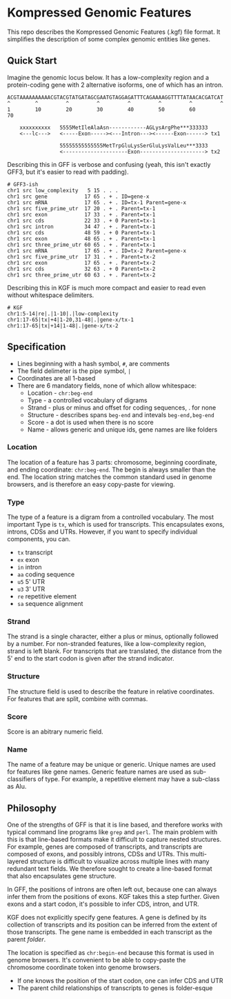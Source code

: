 Kompressed Genomic Features
===========================

This repo describes the Kompressed Genomic Features (.kgf) file format. It
simplifies the description of some complex genomic entities like genes.

## Quick Start ##

Imagine the genomic locus below. It has a low-complexity region and a
protein-coding gene with 2 alternative isoforms, one of which has an intron.

```
ACGTAAAAAAAAAACGTACGTATGATAGCGAATGTAGGAGATTTCAGAAAAGGTTTTATAACACGATCAT
^        ^         ^         ^         ^         ^         ^         ^
1        10        20        30        40        50        60        70

    xxxxxxxxxx   5555MetIleAlaAsn------------AGLysArgPhe***333333
    <---lc--->   <-----Exon-----><---Intron---><------Exon------> tx1

                 55555555555555MetTrpGluLysSerGluLysValLeu***3333
                 <---------------------Exon---------------------> tx2
```

Describing this in GFF is verbose and confusing (yeah, this isn't exactly GFF3,
but it's easier to read with padding).

```
# GFF3-ish
chr1 src low_complexity   5 15 . . .
chr1 src gene            17 65 . + . ID=gene-x
chr1 src mRNA            17 65 . + . ID=tx-1 Parent=gene-x
chr1 src five_prime_utr  17 20 . + . Parent=tx-1
chr1 src exon            17 33 . + . Parent=tx-1
chr1 src cds             22 33 . + 0 Parent=tx-1
chr1 src intron          34 47 . + . Parent=tx-1
chr1 src cds             48 59 . + 0 Parent=tx-1
chr1 src exon            48 65 . + . Parent=tx-1
chr1 src three_prime_utr 60 65 . + . Parent=tx-1
chr1 src mRNA            17 65 . + . ID=tx-2 Parent=gene-x
chr1 src five_prime_utr  17 31 . + . Parent=tx-2
chr1 src exon            17 65 . + . Parent=tx-2
chr1 src cds             32 63 . + 0 Parent=tx-2
chr1 src three_prime_utr 60 63 . + . Parent=tx-2
```

Describing this in KGF is much more compact and easier to read even without
whitespace delimiters.

```
# KGF
chr1:5-14|re|.|1-10|.|low-complexity
chr1:17-65|tx|+4|1-20,31-48|.|gene-x/tx-1
chr1:17-65|tx|+14|1-48|.|gene-x/tx-2
```

## Specification ##

- Lines beginning with a hash symbol, `#`, are comments
- The field delimeter is the pipe symbol, `|`
- Coordinates are all 1-based
- There are 6 mandatory fields, none of which allow whitespace:
  - Location - `chr:beg-end`
  - Type - a controlled vocabulary of digrams
  - Strand - plus or minus and offset for coding sequences, . for none
  - Structure - describes spans `beg-end` and intevals `beg-end,beg-end`
  - Score - a dot is used when there is no score
  - Name - allows generic and unique ids, gene names are like folders

### Location

The location of a feature has 3 parts: chromosome, beginning coordinate, and
ending coordinate: `chr:beg-end`. The begin is always smaller than the end. The
location string matches the common standard used in genome browsers, and is
therefore an easy copy-paste for viewing.

### Type

The type of a feature is a digram from a controlled vocabulary. The most
important Type is `tx`, which is used for transcripts. This encapsulates exons,
introns, CDSs and UTRs. However, if you want to specify individual components,
you can.

- `tx` transcript
- `ex` exon
- `in` intron
- `aa` coding sequence
- `u5` 5' UTR
- `u3` 3' UTR
- `re` repetitive element
- `sa` sequence alignment


### Strand

The strand is a single character, either a plus or minus, optionally followed
by a number. For non-stranded features, like a low-complexity region, strand is
left blank. For transcripts that are translated, the distance from the 5' end
to the start codon is given after the strand indicator.

### Structure

The structure field is used to describe the feature in relative coordinates.
For features that are split, combine with commas.

### Score

Score is an abitrary numeric field.

### Name

The name of a feature may be unique or generic. Unique names are used for
features like gene names. Generic feature names are used as sub-classifiers of
type. For example, a repetitive element may have a sub-class as Alu.


## Philosophy ##

One of the strengths of GFF is that it is line based, and therefore works with
typical command line programs like `grep` and `perl`. The main problem with
this is that line-based formats make it difficult to capture nested structures.
For example, genes are composed of transcripts, and transcripts are composed of
exons, and possibly introns, CDSs and UTRs. This multi-layered structure is
difficult to visualize across multiple lines with many redundant text fields.
We therefore sought to create a line-based format that also encapsulates gene
structure.

In GFF, the positions of introns are often left out, because one can always
infer them from the positions of exons. KGF takes this a step further. Given
exons and a start codon, it's possible to infer CDS, intron, and UTR.

KGF does not explicitly specify gene features. A gene is defined by its
collection of transcripts and its position can be inferred from the extent of
those transcripts. The gene name is embedded in each transcript as the parent
_folder_.

The location is specified as `chr:begin-end` because this format is used in
genome browsers. It's convenient to be able to copy-paste the chromosome
coordinate token into genome browsers.



- If one knows the position of the start codon, one can infer CDS and UTR
- The parent child relationships of transcripts to genes is folder-esque


